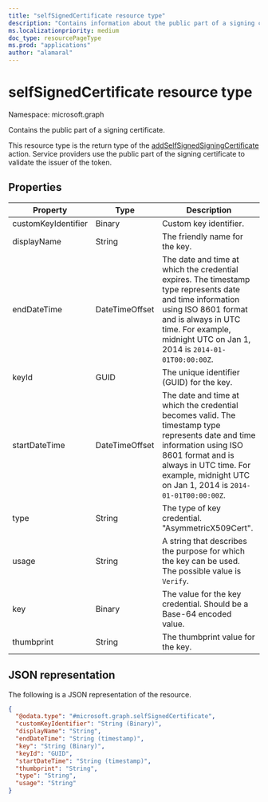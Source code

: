 ```yaml
---
title: "selfSignedCertificate resource type"
description: "Contains information about the public part of a signing certificate."
ms.localizationpriority: medium
doc_type: resourcePageType
ms.prod: "applications"
author: "alamaral"
---
```


# selfSignedCertificate resource type

Namespace: microsoft.graph

Contains the public part of a signing certificate. 

This resource type is the return type of the [addSelfSignedSigningCertificate](../api/serviceprincipal-addtokensigningcertificate.md) action. Service providers use the public part of the signing certificate to validate the issuer of the token.

## Properties
Property|Type|Description
----|--|---
|customKeyIdentifier|Binary| Custom key identifier. |
| displayName | String | The friendly name for the key. |
|endDateTime|DateTimeOffset|The date and time at which the credential expires. The timestamp type represents date and time information using ISO 8601 format and is always in UTC time. For example, midnight UTC on Jan 1, 2014 is `2014-01-01T00:00:00Z`.|
|keyId|GUID|The unique identifier (GUID) for the key.|
|startDateTime|DateTimeOffset|The date and time at which the credential becomes valid. The timestamp type represents date and time information using ISO 8601 format and is always in UTC time. For example, midnight UTC on Jan 1, 2014 is `2014-01-01T00:00:00Z`. |
|type|String|The type of key credential. "AsymmetricX509Cert".|
|usage|String|A string that describes the purpose for which the key can be used. The possible value is `Verify`.|
|key|Binary| The value for the key credential. Should be a Base-64 encoded value. |
|thumbprint| String | The thumbprint value for the key.|

## JSON representation

The following is a JSON representation of the resource.

<!-- {
  "blockType": "resource",
  "optionalProperties": [

  ],
  "@odata.type": "microsoft.graph.selfSignedCertificate"
}-->

```json
{
  "@odata.type": "#microsoft.graph.selfSignedCertificate",
  "customKeyIdentifier": "String (Binary)",
  "displayName": "String",
  "endDateTime": "String (timestamp)",
  "key": "String (Binary)",
  "keyId": "GUID",
  "startDateTime": "String (timestamp)",
  "thumbprint": "String",
  "type": "String",
  "usage": "String"
}
```

<!-- uuid: 8fcb5dbc-d5aa-4681-8e31-b001d5168d79
2015-10-25 14:57:30 UTC -->
<!--
{
  "type": "#page.annotation",
  "description": "selfSignedCertificate resource",
  "keywords": "",
  "section": "documentation",
  "tocPath": "",
  "suppressions": []
}
-->

